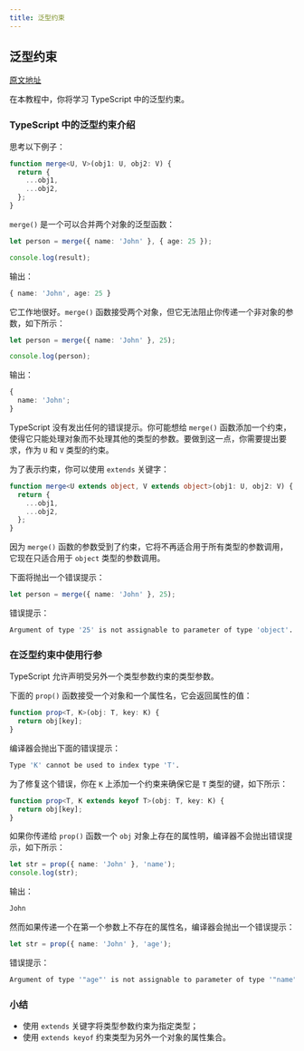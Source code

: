```yaml
---
title: 泛型约束
---
```


## 泛型约束

[原文地址](https://www.typescripttutorial.net/typescript-tutorial/typescript-generic-constraints/)

在本教程中，你将学习 TypeScript 中的泛型约束。

### TypeScript 中的泛型约束介绍

思考以下例子：

```ts
function merge<U, V>(obj1: U, obj2: V) {
  return {
    ...obj1,
    ...obj2,
  };
}
```

`merge()` 是一个可以合并两个对象的泛型函数：

```ts
let person = merge({ name: 'John' }, { age: 25 });

console.log(result);
```

输出：

```ts
{ name: 'John', age: 25 }
```

它工作地很好。`merge()` 函数接受两个对象，但它无法阻止你传递一个非对象的参数，如下所示：

```ts
let person = merge({ name: 'John' }, 25);

console.log(person);
```

输出：

```ts
{
  name: 'John';
}
```

TypeScript 没有发出任何的错误提示。你可能想给 `merge()` 函数添加一个约束，使得它只能处理对象而不处理其他的类型的参数。要做到这一点，你需要提出要求，作为 `U` 和 `V` 类型的约束。

为了表示约束，你可以使用 `extends` 关键字：

```ts
function merge<U extends object, V extends object>(obj1: U, obj2: V) {
  return {
    ...obj1,
    ...obj2,
  };
}
```

因为 `merge()` 函数的参数受到了约束，它将不再适合用于所有类型的参数调用，它现在只适合用于 `object` 类型的参数调用。

下面将抛出一个错误提示：

```ts
let person = merge({ name: 'John' }, 25);
```

错误提示：

```sh
Argument of type '25' is not assignable to parameter of type 'object'.
```

### 在泛型约束中使用行参

TypeScript 允许声明受另外一个类型参数约束的类型参数。

下面的 `prop()` 函数接受一个对象和一个属性名，它会返回属性的值：

```ts
function prop<T, K>(obj: T, key: K) {
  return obj[key];
}
```

编译器会抛出下面的错误提示：

```sh
Type 'K' cannot be used to index type 'T'.
```

为了修复这个错误，你在 `K` 上添加一个约束来确保它是 `T` 类型的键，如下所示：

```ts
function prop<T, K extends keyof T>(obj: T, key: K) {
  return obj[key];
}
```

如果你传递给 `prop()` 函数一个 `obj` 对象上存在的属性明，编译器不会抛出错误提示，如下所示：

```ts
let str = prop({ name: 'John' }, 'name');
console.log(str);
```

输出：

```sh
John
```

然而如果传递一个在第一个参数上不存在的属性名，编译器会抛出一个错误提示：

```ts
let str = prop({ name: 'John' }, 'age');
```

错误提示：

```sh
Argument of type '"age"' is not assignable to parameter of type '"name"'.
```

### 小结

- 使用 `extends` 关键字将类型参数约束为指定类型；
- 使用 `extends keyof` 约束类型为另外一个对象的属性集合。
